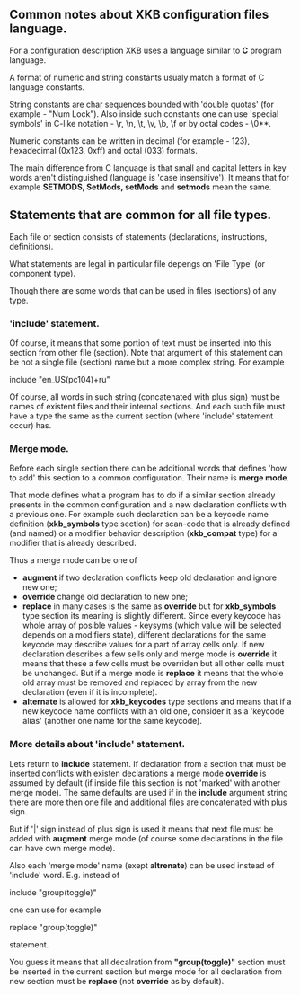 Common notes about XKB configuration files language.
----------------------------------------------------

For a configuration description XKB uses a language similar to **C** program language.

A format of numeric and string constants usualy match a format of C language constants.

String constants are char sequences bounded with 'double quotas' (for example - "Num Lock"). Also inside such constants one can use 'special symbols' in C-like notation - \\r, \\n, \\t, \\v, \\b, \\f or by octal codes - \\0\*\*.

Numeric constants can be written in decimal (for example - 123), hexadecimal (0x123, 0xff) and octal (033) formats.

The main difference from C language is that small and capital letters in key words aren't distinguished (language is 'case insensitive'). It means that for example **SETMODS, SetMods, setMods** and **setmods** mean the same.

Statements that are common for all file types.
----------------------------------------------

Each file or section consists of statements (declarations, instructions, definitions).

What statements are legal in particular file depengs on 'File Type' (or component type).

Though there are some words that can be used in files (sections) of any type.

### 'include' statement.

Of course, it means that some portion of text must be inserted into this section from other file (section). Note that argument of this statement can be not a single file (section) name but a more complex string. For example

  include "en\_US(pc104)+ru"  

Of course, all words in such string (concatenated with plus sign) must be names of existent files and their internal sections. And each such file must have a type the same as the current section (where 'include' statement occur) has.

### Merge mode.

Before each single section there can be additional words that defines 'how to add' this section to a common configuration. Their name is **merge mode**.

That mode defines what a program has to do if a similar section already presents in the common configuration and a new declaration conflicts with a previous one. For example such declaration can be a keycode name definition (**xkb\_symbols** type section) for scan-code that is already defined (and named) or a modifier behavior description (**xkb\_compat** type) for a modifier that is already described.

Thus a merge mode can be one of

*   **augment** if two declaration conflicts keep old declaration and ignore new one;
*   **override** change old declaration to new one;
*   **replace** in many cases is the same as **override** but for **xkb\_symbols** type section its meaning is slightly different. Since every keycode has whole array of posible values - keysyms (which value will be selected depends on a modifiers state), different declarations for the same keycode may describe values for a part of array cells only. If new declaration describes a few sells only and merge mode is **override** it means that these a few cells must be overriden but all other cells must be unchanged. But if a merge mode is **replace** it means that the whole old array must be removed and replaced by array from the new declaration (even if it is incomplete).
*   **alternate** is allowed for **xkb\_keycodes** type sections and means that if a new keycode name conflicts with an old one, consider it as a 'keycode alias' (another one name for the same keycode).

### More details about 'include' statement.

Lets return to **include** statement. If declaration from a section that must be inserted conflicts with existen declarations a merge mode **override** is assumed by default (if inside file this section is not 'marked' with another merge mode). The same defaults are used if in the **include** argument string there are more then one file and additional files are concatenated with plus sign.

But if '|' sign instead of plus sign is used it means that next file must be added with **augment** merge mode (of course some declarations in the file can have own merge mode).

Also each 'merge mode' name (exept **altrenate**) can be used instead of 'include' word. E.g. instead of

include "group(toggle)"  

one can use for example

replace "group(toggle)"  

statement.

You guess it means that all decalration from **"group(toggle)"** section must be inserted in the current section but merge mode for all declaration from new section must be **replace** (not **override** as by default).